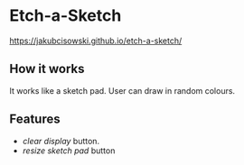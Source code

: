 # Etch-a-Sketch
https://jakubcisowski.github.io/etch-a-sketch/

## How it works
It works like a sketch pad. User can draw in random colours.

## Features
*	*clear display* button.
*	*resize sketch pad* button
